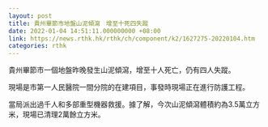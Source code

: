 ```yaml
---
layout: post
title: 貴州畢節市地盤山泥傾瀉　增至十死四失蹤
date: 2022-01-04 14:51:11.000000000 +08:00
link: https://news.rthk.hk/rthk/ch/component/k2/1627275-20220104.htm
categories: rthk
---
```


貴州畢節市一個地盤昨晚發生山泥傾瀉，增至十人死亡，仍有四人失蹤。

現場是市第一人民醫院一間分院的在建項目，事發時現場正在進行防護工程。

當局派出過千人和多部重型機器救援。據了解，今次山泥傾瀉體積約為3.5萬立方米，現場已清理2萬餘立方米。
